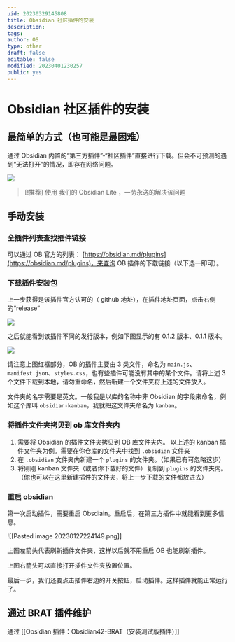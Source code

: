 ```yaml
---
uid: 20230329145808
title: Obsidian 社区插件的安装
description: 
tags: 
author: OS
type: other
draft: false
editable: false
modified: 20230401230257
public: yes
---
```


# Obsidian 社区插件的安装

## 最简单的方式（也可能是最困难）

通过 Obsidian 内置的“第三方插件”-“社区插件”直接进行下载。但会不可预测的遇到“无法打开”的情况，即存在网络问题。

![](https://gitee.com/cyddgi/picture-store/raw/master/img/20220319183433.png)

> [!推荐]
> 使用 我们的 Obsidian Lite ，一劳永逸的解决该问题

## 手动安装

### 全插件列表查找插件链接

可以通过 OB 官方的列表： [https://obsidian.md/plugins](https://obsidian.md/plugins)，来查询 OB 插件的下载链接（以下选一即可）。

### 下载插件安装包

上一步获得是该插件官方认可的（ github 地址），在插件地址页面，点击右侧的“release”

![](https://gitee.com/cyddgi/picture-store/raw/master/img/20210501215637.png)

之后就能看到该插件不同的发行版本，例如下图显示的有 0.1.2 版本、0.1.1 版本。

![](https://gitee.com/cyddgi/picture-store/raw/master/img/20210501215745.png)

请注意上图红框部分，OB 的插件主要由 3 类文件，命名为 `main.js`、`manifest.json`、`styles.css`，也有些插件可能没有其中的某个文件。请将上述 3 个文件下载到本地，请勿重命名，然后新建一个文件夹将上述的文件放入。

文件夹的名字需要是英文。一般我是以库的名称中非 Obsidian 的字段来命名，例如这个库叫 `obsidian-kanban`，我就把这文件夹命名为 `kanban`。

### 将插件文件夹拷贝到 ob 库文件夹内

1. 需要将 Obsidian 的插件文件夹拷贝到 OB 库文件夹内。 以上述的 kanban 插件文件夹为例。需要在你仓库的文件夹中找到 `.obsidian` 文件夹
2. 在 `.obsidian` 文件夹内新建一个 `plugins` 的文件夹。（如果已有可忽略这步）
3. 将刚刚 kanban 文件夹（或者你下载好的文件）复制到 `plugins` 的文件夹内。（你也可以在这里新建插件的文件夹，将上一步下载的文件都放进去）

### 重启 obsidian

第一次启动插件，需要重启 Obsdiain。重启后，在第三方插件中就能看到更多信息。

![[Pasted image 20230127224149.png]]

上图左箭头代表刷新插件文件夹，这样以后就不用重启 OB 也能刷新插件。

上图右箭头可以直接打开插件文件夹放置位置。

最后一步，我们还要点击插件右边的开关按钮，启动插件。这样插件就能正常运行了。

## 通过 BRAT 插件维护

通过 [[Obsidian 插件：Obsidian42-BRAT（安装测试版插件）]]
